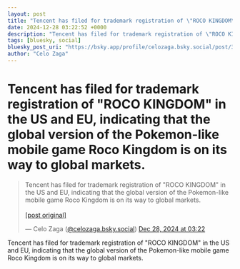 ```yaml
---
layout: post
title: "Tencent has filed for trademark registration of \"ROCO KINGDOM\" in the US and EU, indicating that the global version of the Pokemon-like mobile game Roco Kingdom is on its way to global markets."
date: 2024-12-28 03:22:52 +0000
description: "Tencent has filed for trademark registration of \"ROCO KINGDOM\" in the US and EU, indicating that the global version of the Pokemon-like mobile game Ro..."
tags: [bluesky, social]
bluesky_post_uri: "https://bsky.app/profile/celozaga.bsky.social/post/3ledkfqnkm22g"
author: "Celo Zaga"
---
```


<h1 class="bluesky-post-title">Tencent has filed for trademark registration of "ROCO KINGDOM" in the US and EU, indicating that the global version of the Pokemon-like mobile game Roco Kingdom is on its way to global markets.</h1>


<blockquote class="bluesky-embed" data-bluesky-uri="at://did:plc:lmh6rennptq77inaztnovw4b/app.bsky.feed.post/3ledkfqnkm22g" data-bluesky-embed-color-mode="system">
<p lang="">Tencent has filed for trademark registration of "ROCO KINGDOM" in the US and EU, indicating that the global version of the Pokemon-like mobile game Roco Kingdom is on its way to global markets.<br><br><a href="https://bsky.app/profile/celozaga.bsky.social/post/3ledkfqnkm22g">[post original]</a></p>
&mdash; Celo Zaga (<a href="https://bsky.app/profile/did:plc:lmh6rennptq77inaztnovw4b">@celozaga.bsky.social</a>) <a href="https://bsky.app/profile/celozaga.bsky.social/post/3ledkfqnkm22g">Dec 28, 2024 at 03:22</a>
</blockquote>
<script async src="https://embed.bsky.app/static/embed.js" charset="utf-8"></script>


<p class="bluesky-post-description">Tencent has filed for trademark registration of "ROCO KINGDOM" in the US and EU, indicating that the global version of the Pokemon-like mobile game Roco Kingdom is on its way to global markets.</p>
